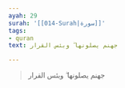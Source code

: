 ```yaml
---
ayah: 29
surah: '[[014-Surah|سورة]]'
tags:
- quran
text: جهنم يصلونها ۖ وبئس القرار

---
```

> جهنم يصلونها ۖ وبئس القرار
